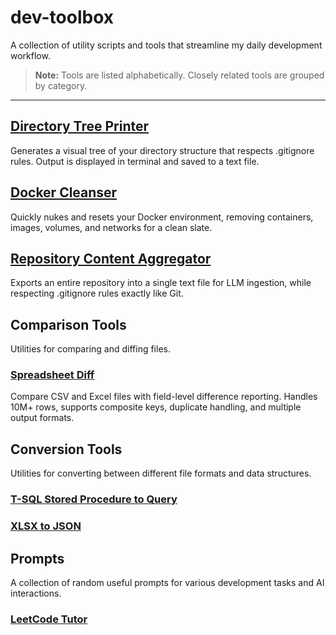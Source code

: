 # dev-toolbox

A collection of utility scripts and tools that streamline my daily development workflow.

> **Note:** Tools are listed alphabetically. Closely related tools are grouped by category.

---

## [Directory Tree Printer](./directory-tree-printer/README.md)
Generates a visual tree of your directory structure that respects .gitignore rules. Output is displayed in terminal and saved to a text file.

## [Docker Cleanser](./docker-cleanser/README.md)
Quickly nukes and resets your Docker environment, removing containers, images, volumes, and networks for a clean slate.

## [Repository Content Aggregator](./repo-content-aggregator/README.md)
Exports an entire repository into a single text file for LLM ingestion, while respecting .gitignore rules exactly like Git.

## Comparison Tools
Utilities for comparing and diffing files.

### [Spreadsheet Diff](./comparison/spreadsheet-diff/README.md)
Compare CSV and Excel files with field-level difference reporting. Handles 10M+ rows, supports composite keys, duplicate handling, and multiple output formats.

## Conversion Tools
Utilities for converting between different file formats and data structures.

### [T-SQL Stored Procedure to Query](./conversion/tsql-sp-to-query/README.md)

### [XLSX to JSON](./conversion/xlsx-to-json/README.md)

## Prompts
A collection of random useful prompts for various development tasks and AI interactions.

### [LeetCode Tutor](./prompts/)
